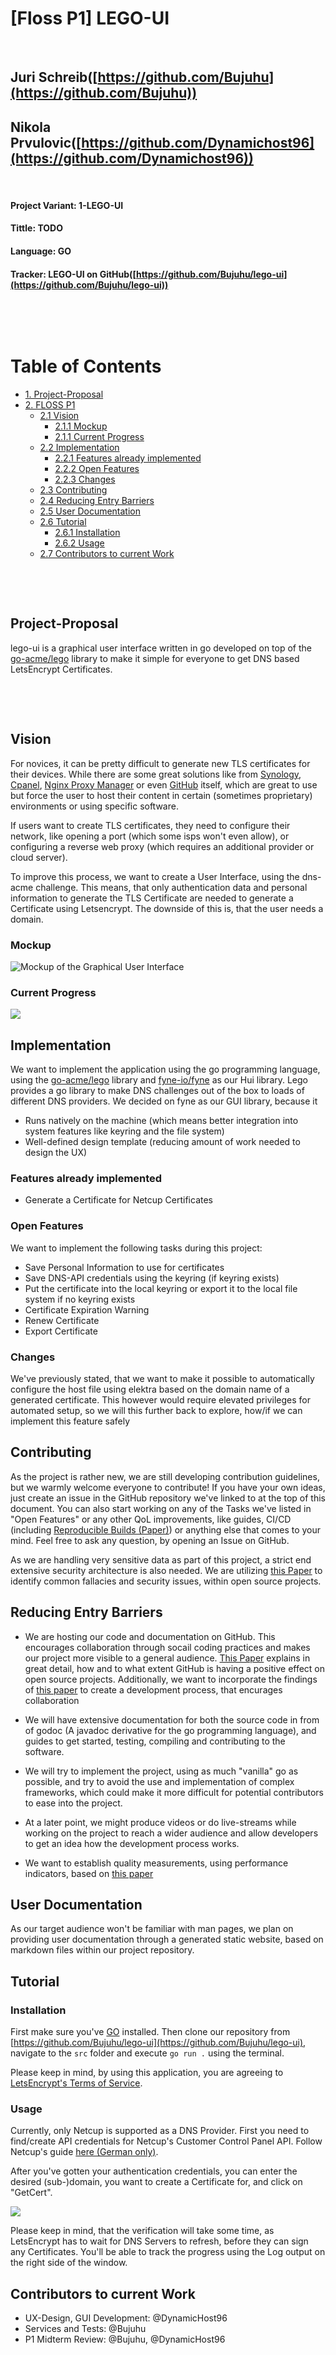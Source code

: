 # [Floss P1] LEGO-UI

<p>&nbsp;</p>

## Juri Schreib([https://github.com/Bujuhu](https://github.com/Bujuhu))
## Nikola Prvulovic([https://github.com/Dynamichost96](https://github.com/Dynamichost96))

<p>&nbsp;</p>

#### Project  Variant: 1-LEGO-UI
#### Tittle:    TODO
#### Language: GO
#### Tracker: LEGO-UI on GitHub([https://github.com/Bujuhu/lego-ui](https://github.com/Bujuhu/lego-ui))

<p>&nbsp;</p>
<p>&nbsp;</p>

# Table of Contents
- [1. Project-Proposal](#Project-Proposal)
- [2. FLOSS P1](#Vision)
    * [2.1 Vision](#Vision)
        * [2.1.1 Mockup](#Mockup)
        * [2.1.1 Current Progress](#Current-Progress)
    * [2.2 Implementation](#Implementation)
         * [2.2.1 Features already implemented](#Features-already-implemented)
         * [2.2.2 Open Features](#Open-Features)
         * [2.2.3 Changes](#Changes)
    * [2.3 Contributing](#Contributing)
    * [2.4 Reducing Entry Barriers](#Reducing-Entry-Barriers)
    * [2.5 User Documentation](#User-Documentation)
    * [2.6 Tutorial](#Tutorial)
        + [2.6.1 Installation](#Installation)
        + [2.6.2 Usage](#Usage)
    * [2.7 Contributors to current Work](#Contributors-to-current-Work)


<p>&nbsp;</p>
<p>&nbsp;</p>

## Project-Proposal

lego-ui is a graphical user interface written in go developed on top of the [go-acme/lego](https://github.com/go-acme/lego) library to make it simple for everyone to get DNS based LetsEncrypt Certificates.

<p>&nbsp;</p>
<p>&nbsp;</p>

## Vision

For novices, it can be pretty difficult to generate new TLS certificates for their devices. While there are some great solutions like from [Synology](https://kb.synology.com/de-de/DSM/tutorial/How_to_enable_HTTPS_and_create_a_certificate_signing_request_on_your_Synology_NAS), [Cpanel](https://blog.cpanel.com/how-to-configure-and-manage-lets-encrypt-in-cpanel/), [Nginx Proxy Manager](https://nginxproxymanager.com/) or even [GitHub](https://docs.github.com/en/pages/getting-started-with-github-pages/securing-your-github-pages-site-with-https) itself, which are great to use but force the user to host their content in certain (sometimes proprietary) environments or using specific software.

If users want to create TLS certificates, they need to configure their network, like opening a port (which some isps won't even allow), or configuring a reverse web proxy (which requires an additional provider or cloud server). 

To improve this process, we want to create a User Interface, using the dns-acme challenge. This means, that only authentication data and personal information to generate the TLS Certificate are needed to generate a Certificate using Letsencrypt. The downside of this is, that the user needs a domain. 

### Mockup

![Mockup of the Graphical User Interface](mockup.jpg)

### Current Progress

![](screenshot-2022-12-20.png)

## Implementation
We want to implement the application using the go programming language, using the [go-acme/lego](https://github.com/go-acme/lego) library and
[fyne-io/fyne](https://github.com/fyne-io/fyne) as our Hui library.
Lego provides a go library to make DNS challenges out of the box to loads of different DNS providers.
We decided on fyne as our GUI library, because it
- Runs natively on the machine (which means better integration into system features like keyring and the file system)
- Well-defined design template (reducing amount of work needed to design the UX)

### Features already implemented

- Generate a Certificate for Netcup Certificates

### Open Features

We want to implement the following tasks during this project:
- Save Personal Information to use for certificates
- Save DNS-API credentials using the keyring (if keyring exists)
- Put the certificate into the local keyring or export it to the local file system if no keyring exists
- Certificate Expiration Warning
- Renew Certificate
- Export Certificate

### Changes

We've previously stated, that we want to make it possible to automatically configure the host file using elektra based on the domain name of a generated certificate. This however would require elevated privileges for automated setup, so we will this further back to explore, how/if we can implement this feature safely

## Contributing

As the project is rather new, we are still developing contribution guidelines, but we warmly welcome everyone to contribute! If you have your own ideas, just create an issue in the GitHub repository we've linked to at the top of this document. You can also start working on any of the Tasks we've listed in "Open Features" or any other QoL improvements, like guides, CI/CD (including [Reproducible Builds (Paper)](https://ieeexplore.ieee.org/abstract/document/9403390)) or anything else that comes to your mind. Feel free to ask any question, by opening an Issue on GitHub.

As we are handling very sensitive data as part of this project, a strict end extensive security architecture is also needed. We are utilizing [this Paper](https://onlinelibrary.wiley.com/doi/abs/10.1046/j.1365-2575.2002.00118.x) to identify common fallacies and security issues, within open source projects.

## Reducing Entry Barriers

- We are hosting our code and documentation on GitHub. This encourages collaboration through socail coding practices and makes our project more visible to a general audience. [This Paper](https://www.researchgate.net/profile/Kevin-Peterson-8/publication/259217367_The_GitHub_Open_Source_Development_Process/links/02e7e52a762dcce47b000000/The-GitHub-Open-Source-Development-Process.pdf) explains in great detail, how and to what extent GitHub is having a positive effect on open source projects. Additionally, we want to incorporate the findings of [this paper](https://ieeexplore.ieee.org/abstract/document/7194607) to create a development process, that encurages collaboration

- We will have extensive documentation for both the source code in from of godoc (A javadoc derivative for the go programming language), and guides to get started, testing, compiling and contributing to the software.

- We will try to implement the project, using as much "vanilla" go as possible, and try to avoid the use and implementation of complex frameworks, which could make it more difficult for potential contributors to ease into the project.

- At a later point, we might produce videos or do live-streams while working on the project to reach a wider audience and allow developers to get an idea how the development process works.

- We want to establish quality measurements, using performance indicators, based on [this paper](https://onlinelibrary.wiley.com/doi/abs/10.1046/j.1365-2575.2002.00117.x)

## User Documentation

As our target audience won't be familiar with man pages, we plan on providing user documentation through a generated static website, based on markdown files within our project repository.

## Tutorial

### Installation

First make sure you've [GO](https://go.dev/) installed. Then clone our repository from [https://github.com/Bujuhu/lego-ui](https://github.com/Bujuhu/lego-ui), navigate to the `src` folder and execute `go run .` using the terminal.

Please keep in mind, by using this application, you are agreeing to [LetsEncrypt's Terms of Service](https://community.letsencrypt.org/tos).
 
### Usage

Currently, only Netcup is supported as a DNS Provider. First you need to find/create API credentials for Netcup's Customer Control Panel API. Follow Netcup's guide [here (German only)](https://www.netcup-wiki.de/wiki/CCP_API#Authentifizierung).

After you've gotten your authentication credentials, you can enter the desired (sub-)domain, you want to create a Certificate for, and click on "GetCert".

![](tut1.png)

 Please keep in mind, that the verification will take some time, as LetsEncrypt has to wait for DNS Servers to refresh, before they can sign any Certificates. You'll be able to track the progress using the Log output on the right side of the window.

## Contributors to current Work

- UX-Design, GUI Development: @DynamicHost96
- Services and Tests: @Bujuhu
- P1 Midterm Review: @Bujuhu, @DynamicHost96